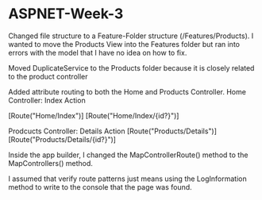 # ASPNET-Week-3

Changed file structure to a Feature-Folder structure (/Features/Products). I wanted to move the Products View into the Features folder but ran into errors with the model that I have no idea on how to fix.

Moved DuplicateService to the Products folder because it is closely related to the product controller

Added attribute routing to both the Home and Products Controller. 
Home Controller: Index Action

[Route("Home/Index")]
[Route("Home/Index/{id?}")]

Prodcucts Controller: Details Action
[Route("Products/Details")]
[Route("Products/Details/{id?}")]

Inside the app builder, I changed the MapControllerRoute() method to the MapControllers() method.

I assumed that verify route patterns just means using the LogInformation method to write to the console that the page was found.


